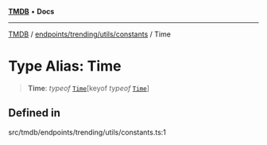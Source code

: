 [**TMDB**](../../../../../README.md) • **Docs**

***

[TMDB](../../../../../README.md) / [endpoints/trending/utils/constants](../README.md) / Time

# Type Alias: Time

> **Time**: *typeof* [`Time`](../variables/Time.md)\[keyof *typeof* [`Time`](../variables/Time.md)\]

## Defined in

src/tmdb/endpoints/trending/utils/constants.ts:1
